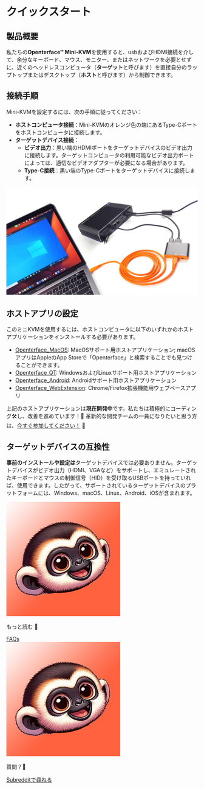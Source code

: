 # クイックスタート

## 製品概要

私たちの**Openterface™ Mini-KVM**を使用すると、usbおよびHDMI接続を介して、余分なキーボード、マウス、モニター、またはネットワークを必要とせずに、近くのヘッドレスコンピュータ（**ターゲット**と呼びます）を直接自分のラップトップまたはデスクトップ（**ホスト**と呼びます）から制御できます。

## 接続手順

Mini-KVMを設定するには、次の手順に従ってください：

- **ホストコンピュータ接続**：Mini-KVMのオレンジ色の端にあるType-Cポートをホストコンピュータに接続します。
- **ターゲットデバイス接続**：
    - **ビデオ出力**：黒い端のHDMIポートをターゲットデバイスのビデオ出力に接続します。ターゲットコンピュータの利用可能なビデオ出力ポートによっては、適切なビデオアダプターが必要になる場合があります。
    - **Type-C接続**：黒い端のType-Cポートをターゲットデバイスに接続します。

![use-case-pc-angled-view](images/product/use-case-pc-angled-view.jpg)

## ホストアプリの設定

このミニKVMを使用するには、ホストコンピュータに以下のいずれかのホストアプリケーションをインストールする必要があります。

- [Openterface_MacOS](https://github.com/TechxArtisan/Openterface_MacOS): MacOSサポート用ホストアプリケーション; macOSアプリはAppleのApp Storeで「Openterface」と検索することでも見つけることができます。
- [Openterface_QT](https://github.com/TechxArtisan/Openterface_QT): WindowsおよびLinuxサポート用ホストアプリケーション
- [Openterface_Android](https://github.com/TechxArtisan/Openterface_Android): Androidサポート用ホストアプリケーション
- [Openterface_WebExtension](https://github.com/TechxArtisan/Openterface_WebExtension): Chrome/Firefox拡張機能用ウェブベースアプリ

上記のホストアプリケーションは**現在開発中**です。私たちは積極的にコーディング🛠️し、改善を進めています！💪 革新的な開発チームの一員になりたいと思う方は、[今すぐ参加してください！](mailto:techxartisan@gmail.com) 🚀

## ターゲットデバイスの互換性

**事前のインストールや設定は**ターゲットデバイスでは必要ありません。ターゲットデバイスがビデオ出力（HDMI、VGAなど）をサポートし、エミュレートされたキーボードとマウスの制御信号（HID）を受け取るUSBポートを持っていれば、使用できます。したがって、サポートされているターゲットデバイスのプラットフォームには、Windows、macOS、Linux、Android、iOSが含まれます。


<section class="dialogue-section-white" id="dialogues-section">
    <div class="container">
        <div class="callout-button-container">
            <div class="dialogue-bubble" id="op-bubble">
                <img src="/images/op-avatar.jpg" alt="Avatar" class="avatar" draggable="false">
                <p>もっと読む 📖</p>
                <a href="/faq" class="md-button md-button--primary" id="join-waitlist-button">FAQs</a>
            </div>
            <div class="dialogue-bubble" id="op-bubble">
                <img src="/images/op-avatar.jpg" alt="Avatar" class="avatar" draggable="false">
                <p>質問？🤔</p>
                <a href="https://www.reddit.com/r/Openterface_miniKVM/" class="md-button md-button--primary" id="join-waitlist-button">Subredditで尋ねる</a>
            </div>
        </div>
    </div>
</section>